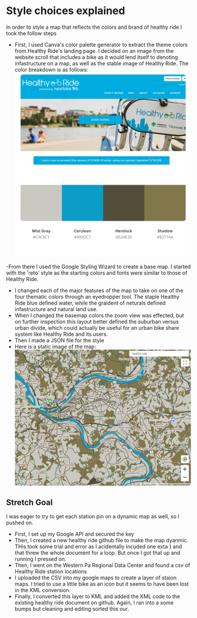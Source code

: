 # Style choices explained 
In order to style a map that reflects the colors and brand of healthy ride I took the follow steps
- First, I used Canva's color palette generator to extract the theme colors from Healthy Ride's landing page. I decided on an image from the website scroll that includes a bike as it would lend itself to denoting infastructure on a map, as well as the stable image of Healthy Ride. The color breakdown is as follows:
![healthy ride color palette](https://raw.githubusercontent.com/mkay1016/portfolio/main/healthyridecolors.jpg)

-From there I used the Google Styling Wizard to create a base map. I started with the 'reto' style as the starting colors and fonts were similar to those of Healthy Ride. 
- I changed each of the major features of the map to take on one of the four thematic colors through an eyedropper tool. The staple Healthy Ride blue defined water, while the graident of neturals defined infastructure and natural land use. 
- When I changed the basemap colors the zoom view was effected, but on further inspection this layout better defined the suburban versus urban divide, which could actually be useful for an urban bike share system like Healthy Ride and its users. 
- Then I made a JSON file for the style 
- Here is a static image of the map:
![healthy ride static map](https://raw.githubusercontent.com/mkay1016/portfolio/main/healthyridemap.jpg)

## Stretch Goal
I was eager to try to get each station pin on a dynamic map as well, so I pushed on.
- First, I set up my Google API and secured the key
- Then, I created a new healthy ride github file to make the map dyanmic. THis took some trial and error as I acidentally incuded one exta } and that threw the whole document for a loop. But once I got that up and running I pressed on.
- Then, I went on the Western Pa Regional Data Center and found a csv of Healthy Ride station locations 
- I uploaded the CSV into my google maps to create a layer of staion maps. I tried to use a little bike as an icon but it seems to have been lost in the KML conversion. 
- Finally, I converted this layer to KML and added the KML code to the existing healthy ride document on github. Again, I ran into a some bumps but cleaning and editing sorted this our. 
